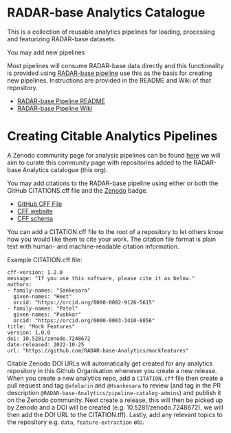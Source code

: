 # RADAR-base Analytics Catalogue

This is a collection of reusable analytics pipelines for loading, processing and featurizing RADAR-base datasets.

You may add new pipelines 


Most pipelines will consume RADAR-base data directly and this functionality is provided using [RADAR-base pipeline]() use this as the basis for creating new pipelines. Instructions are provided in the README and Wiki of that repository.
 - [RADAR-base Pipeline README](https://github.com/RADAR-base/radarpipeline)
 - [RADAR-base Pipeline Wiki](https://github.com/RADAR-base/radarpipeline/wiki)


# Creating Citable Analytics Pipelines
A Zenodo community page for analysis pipelines can be found [here](https://zenodo.org/communities/radar-base-analytics/?page=1&size=20) we will aim to curate this community page with repositories added to the RADAR-base Analytics catalogue (this org).

You may add citations to the RADAR-base pipeline using either or both the GitHub CITATIONS.cff file and the [Zenodo](https://zenodo.org/) badge.
 - [GitHub CFF File](https://docs.github.com/en/repositories/managing-your-repositorys-settings-and-features/customizing-your-repository/about-citation-files )
 - [CFF website](https://citation-file-format.github.io/)
 - [CFF schema](https://github.com/citation-file-format/citation-file-format/blob/main/schema-guide.md)

You can add a CITATION.cff file to the root of a repository to let others know how you would like them to cite your work. The citation file format is plain text with human- and machine-readable citation information.

Example CITATION.cff file:

```cff
cff-version: 1.2.0
message: "If you use this software, please cite it as below."
authors:
- family-names: "Sankesara"
  given-names: "Heet"
  orcid: "https://orcid.org/0000-0002-9126-5615"
- family-names: "Patel"
  given-names: "Pushkar"
  orcid: "https://orcid.org/0000-0003-3410-8856"
title: "Mock Features"
version: 1.0.0
doi: 10.5281/zenodo.7248672
date-released: 2022-10-25
url: "https://github.com/RADAR-base-Analytics/mockfeatures"
```

Citable Zenodo DOI URLs will automatically get created for any analytics repository in this Github Organisation whenever you create a new release. When you create a new analytics repo, add a `CITATION.cff` file then create a pull request and tag `@afolarin` and `@Hsankesara` to review (and tag in the PR description `@RADAR-base-Analytics/pipeline-catalog-admins`) and publish it on the Zenodo community. Next create a release, this will then be picked up by Zenodo and a DOI will be created (e.g. 10.5281/zenodo.7248672), we will then add the DOI URL to the CITATION.tff). Lastly, add any relevant topics to the repository e.g. `data`, `feature-extraction` etc.
